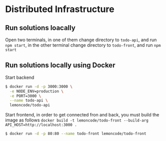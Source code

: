 # Distributed Infrastructure

## Run solutions loacally

Open two terminals, in one of them change directory to `todo-api`, and run `npm start`, in the other terminal change directory to `todo-front`, and run `npm start`

## Run solutions locally using Docker

Start backend

```bash
$ docker run -d -p 3000:3000 \
  -e NODE_ENV=production \
  -e PORT=3000 \
  --name todo-api \
  lemoncode/todo-api
```

Start frontend, in order to get connected fron and back, you must build the image as follows `docker build -t lemoncode/todo-front --build-arg  API_HOST=http://localhost:3000 .`

```bash
$ docker run -d -p 80:80 --name todo-front lemoncode/todo-front
```